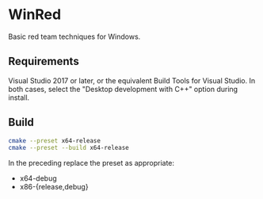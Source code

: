 # WinRed

Basic red team techniques for Windows.

## Requirements

Visual Studio 2017 or later, or the equivalent Build Tools for Visual Studio. In
both cases, select the "Desktop development with C++" option during install.

## Build

```bash
cmake --preset x64-release
cmake --preset --build x64-release
```

In the preceding replace the preset as appropriate:

* x64-debug
* x86-{release,debug}
